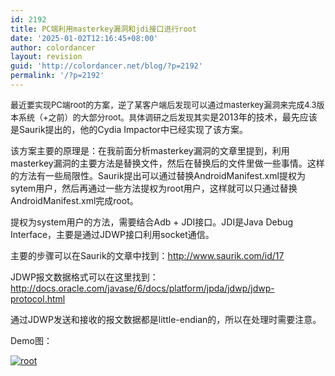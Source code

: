 ```yaml
---
id: 2192
title: PC端利用masterkey漏洞和jdi接口进行root
date: '2025-01-02T12:16:45+08:00'
author: colordancer
layout: revision
guid: 'http://colordancer.net/blog/?p=2192'
permalink: '/?p=2192'
---
```


 <span style="font-size: 13px;">最近要实现PC端root的方案，逆了某客户端后发现可以通过masterkey漏洞来完成4.3版本系统（+之前）的</span><span style="font-size: 13px;">大部分root。具体调研之后发现其实</span>是2013年的技术，最先应该是Saurik提出的，他的Cydia Impactor中已经实现了该方案。

 该方案主要的原理是：在我前面分析masterkey漏洞的文章里提到，利用masterkey漏洞的主要方法是替换文件，然后在替换后的文件里做一些事情。这样的方法有一些局限性。Saurik提出可以通过替换AndroidManifest.xml提权为sytem用户，然后再通过一些方法提权为root用户，这样就可以只通过替换AndroidManifest.xml完成root。

 提权为system用户的方法，需要结合Adb + JDI接口。JDI是Java Debug Interface，主要是通过JDWP接口利用socket通信。

 主要的步骤可以在Saurik的文章中找到：http://www.saurik.com/id/17

 JDWP报文数据格式可以在这里找到：http://docs.oracle.com/javase/6/docs/platform/jpda/jdwp/jdwp-protocol.html

 通过JDWP发送和接收的报文数据都是little-endian的，所以在处理时需要注意。

 Demo图：

 [![root](http://www.colordancer.net/blog/wp-content/uploads/2014/05/root-600x547.png)](http://www.colordancer.net/blog/wp-content/uploads/2014/05/root.png)